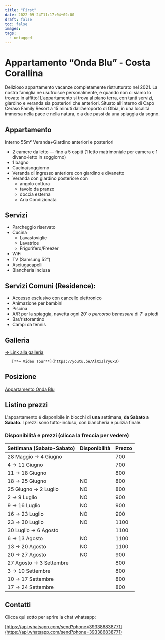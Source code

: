 ```yaml
---
title: "First"
date: 2022-09-24T11:17:04+02:00
draft: false
toc: false
images:
tags:
  - untagged
---
```



# Appartamento “Onda Blu” - Costa Corallina

<aside>
Delizioso appartamento vacanze completamente ristrutturato nel 2021. La nostra famiglia ne usufruisce personalmente, e quando non ci siamo lo trovate in affitto! L’appartamento si trova al piano terra, con tanti servizi, giardino e veranda sia posteriori che anteriori. 
Situato all’interno di Capo Ceraso Family Resort a 15 minuti dall’aeroporto di Olbia, in una localitá immersa nella pace e nella natura, e a due passi da una spiaggia da sogno.
</aside>

## Appartamento

Interno 55m²
Veranda+Giardino anteriori e posteriori

- 2 camere da letto — fino a 5 ospiti 
(1 letto matrimoniale per camera e 1 divano-letto in soggiorno)
- 1 bagno
- Cucina/soggiorno
- Veranda di ingresso anteriore con giardino e divanetto
- Veranda con giardino posteriore con
    - angolo cottura
    - tavolo da pranzo
    - doccia esterna
    - Aria Condizionata

## Servizi

- Parcheggio riservato
- Cucina
    - Lavastoviglie
    - Lavatrice
    - Frigorifero/Freezer
- WiFi
- TV (Samsung 52”)
- Asciugacapelli
- Biancheria inclusa

## Servizi Comuni (Residence):

- Accesso esclusivo con cancello elettronico
- Animazione per bambini
- Piscina
- A/R per la spiaggia, navetta ogni 20’ o *percorso benessere* di 7’ a piedi
- Bar/ristorantino
- Campi da tennis

## Galleria

[→ Link alla galleria ](https://www.notion.so/Link-alla-galleria-f86597b65c6b4564b5cdb50c1f3ce454)

       [**→ Video Tour**](https://youtu.be/AlXxJlry6xU)

## Posizione

[Appartamento Onda Blu](https://goo.gl/maps/9Ni6WCA5v8x4Lu219)
## Listino prezzi

L'appartamento é disponibile in blocchi di **una** settimana, **da Sabato a Sabato**. 
I prezzi sono tutto-incluso, con biancheria e pulizia finale. 

### Disponibilità e prezzi (clicca la freccia per vedere)

| Settimana (Sabato-Sabato) | Disponibilità | Prezzo |
| --- | --- | --- |
| 28 Maggio → 4 Giugno |  | 700 |
| 4 → 11 Giugno |  | 700 |
| 11 → 18 Giugno |  | 800 |
| 18 → 25 Giugno | NO | 800 |
| 25 Giugno → 2 Luglio | NO | 800 |
| 2 → 9 Luglio | NO | 900 |
| 9 → 16 Luglio | NO | 900 |
| 16 → 23 Luglio | NO | 900 |
| 23 → 30 Luglio | NO | 1100 |
| 30 Luglio → 6 Agosto |  | 1100 |
| 6 → 13 Agosto | NO | 1100 |
| 13 → 20 Agosto | NO | 1100 |
| 20 → 27 Agosto | NO | 900 |
| 27 Agosto → 3 Settembre |  | 800 |
| 3 → 10 Settembre |  | 800 |
| 10 → 17 Settembre |  | 800 |
| 17 → 24 Settembre |  | 800 |

## **Contatti**

Clicca qui sotto per aprire la chat whatsapp:

[https://api.whatsapp.com/send?phone=393386838771](https://api.whatsapp.com/send?phone=393386838771)

